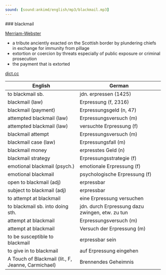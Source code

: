 ```yaml
---
sound: [sound:ankimd/english/mp3/blackmail.mp3]
---
```


\### blackmail

[Merriam-Webster](https://www.merriam-webster.com/dictionary/blackmail)

- a tribute anciently exacted on the Scottish border by plundering chiefs in exchange for immunity from pillage
- extortion or coercion by threats especially of public exposure or criminal prosecution
- the payment that is extorted

[dict.cc](https://www.dict.cc/blackmail)

| English        | German       |
| -------------- | ------------ |
| to blackmail sb. | jdn. erpressen (1425) |
| blackmail (law) | Erpressung (f, 2316) |
| blackmail (payment) | Erpressungsgeld (n, 47) |
| attempted blackmail (law) | Erpressungsversuch (m) |
| attempted blackmail (law) | versuchte Erpressung (f) |
| blackmail attempt | Erpressungsversuch (m) |
| blackmail case (law) | Erpressungsfall (m) |
| blackmail money | erpresstes Geld (n) |
| blackmail strategy | Erpressungsstrategie (f) |
| emotional blackmail (psych.) | emotionale Erpressung (f) |
| emotional blackmail | psychologische Erpressung (f) |
| open to blackmail (adj) | erpressbar |
| subject to blackmail (adj) | erpressbar |
| to attempt at blackmail | eine Erpressung versuchen |
| to blackmail sb. into doing sth. | jdn. durch Erpressung dazu zwingen, etw. zu tun |
| attempt at blackmail | Erpressungsversuch (m) |
| attempt at blackmail | Versuch der Erpressung (m) |
| to be susceptible to blackmail | erpressbar sein |
| to give in to blackmail | auf Erpressung eingehen |
| A Touch of Blackmail (lit., F, Jeanne, Carmichael) | Brennendes Geheimnis |
